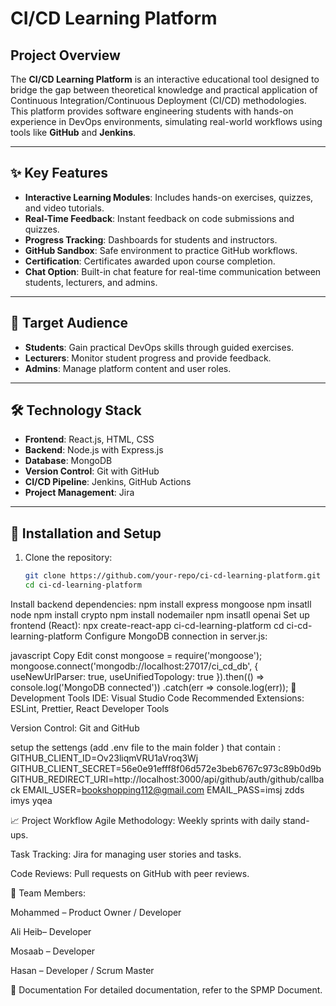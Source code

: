 # CI/CD Learning Platform

## Project Overview

The **CI/CD Learning Platform** is an interactive educational tool designed to bridge the gap between theoretical knowledge and practical application of Continuous Integration/Continuous Deployment (CI/CD) methodologies. This platform provides software engineering students with hands-on experience in DevOps environments, simulating real-world workflows using tools like **GitHub** and **Jenkins**.

---

## ✨ Key Features

- **Interactive Learning Modules**: Includes hands-on exercises, quizzes, and video tutorials.  
- **Real-Time Feedback**: Instant feedback on code submissions and quizzes.  
- **Progress Tracking**: Dashboards for students and instructors.  
- **GitHub Sandbox**: Safe environment to practice GitHub workflows.  
- **Certification**: Certificates awarded upon course completion.  
- **Chat Option**: Built-in chat feature for real-time communication between students, lecturers, and admins.

---

## 🎯 Target Audience

- **Students**: Gain practical DevOps skills through guided exercises.  
- **Lecturers**: Monitor student progress and provide feedback.  
- **Admins**: Manage platform content and user roles.

---

## 🛠️ Technology Stack

- **Frontend**: React.js, HTML, CSS  
- **Backend**: Node.js with Express.js  
- **Database**: MongoDB  
- **Version Control**: Git with GitHub  
- **CI/CD Pipeline**: Jenkins, GitHub Actions  
- **Project Management**: Jira

---

## 🚀 Installation and Setup

1. Clone the repository:

   ```bash
   git clone https://github.com/your-repo/ci-cd-learning-platform.git
   cd ci-cd-learning-platform
Install backend dependencies:
npm install express mongoose
npm insatll node 
npm install crypto
npm install nodemailer
npm insatll openai
Set up frontend (React):
npx create-react-app ci-cd-learning-platform
cd ci-cd-learning-platform
Configure MongoDB connection in server.js:

javascript
Copy
Edit
const mongoose = require(\'mongoose\');
mongoose.connect(\'mongodb://localhost:27017/ci_cd_db\', {
  useNewUrlParser: true,
  useUnifiedTopology: true
}).then(() => console.log(\'MongoDB connected\'))
  .catch(err => console.log(err));
🧰 Development Tools
IDE: Visual Studio Code
Recommended Extensions: ESLint, Prettier, React Developer Tools

Version Control: Git and GitHub


setup the settengs (add .env file to the main folder )  that contain :
GITHUB_CLIENT_ID=Ov23liqmVRU1aVroq3Wj
GITHUB_CLIENT_SECRET=56e0e91efff8f06d572e3beb6767c973c89b0d9b
GITHUB_REDIRECT_URI=http://localhost:3000/api/github/auth/github/callback
EMAIL_USER=bookshopping112@gmail.com
EMAIL_PASS=imsj zdds imys yqea


📈 Project Workflow
Agile Methodology: Weekly sprints with daily stand-ups.

Task Tracking: Jira for managing user stories and tasks.

Code Reviews: Pull requests on GitHub with peer reviews.

👥 Team Members:

Mohammed – Product Owner / Developer

Ali Heib– Developer

Mosaab – Developer

Hasan – Developer / Scrum Master

📄 Documentation
For detailed documentation, refer to the SPMP Document.



